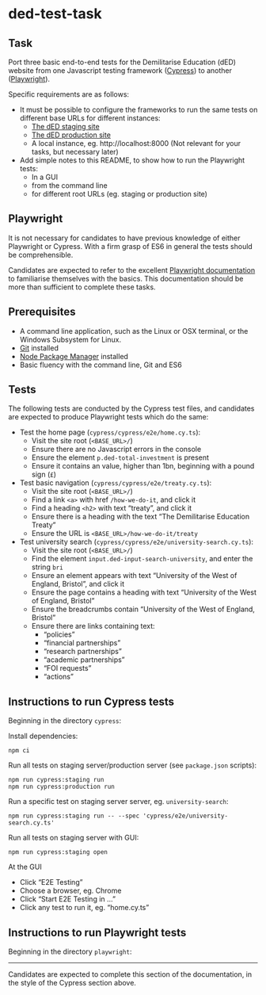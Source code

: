# ded-test-task

## Task

Port three basic end-to-end tests for the Demilitarise Education (dED) website from one Javascript testing framework ([Cypress](https://www.cypress.io/)) to another ([Playwright](https://playwright.dev/)).

Specific requirements are as follows:

-   It must be possible to configure the frameworks to run the same tests on different base URLs for different instances:
    -   [The dED staging site](https://staging.ded1.co/)
    -   [The dED production site](https://ded1.co/)
    -   A local instance, eg. http://localhost:8000 (Not relevant for your tasks, but necessary later)
-   Add simple notes to this README, to show how to run the Playwright tests:
    -   In a GUI
    -   from the command line
    -   for different root URLs (eg. staging or production site)


## Playwright

It is not necessary for candidates to have previous knowledge of either Playwright or Cypress. With a firm grasp of ES6 in general the tests should be comprehensible.

Candidates are expected to refer to the excellent [Playwright documentation](https://playwright.dev/docs/intro) to familiarise themselves with the basics. This documentation should be more than sufficient to complete these tasks.


## Prerequisites

-   A command line application, such as the Linux or OSX terminal, or the Windows Subsystem for Linux.
-   [Git](https://git-scm.com/) installed
-   [Node Package Manager](https://docs.npmjs.com/) installed
-   Basic fluency with the command line, Git and ES6


## Tests

The following tests are conducted by the Cypress test files, and candidates are expected to produce Playwright tests which do the same:

-   Test the home page (`cypress/cypress/e2e/home.cy.ts`):
    -   Visit the site root (`<BASE_URL>/`)
    -   Ensure there are no Javascript errors in the console
    -   Ensure the element `p.ded-total-investment` is present
    -   Ensure it contains an value, higher than 1bn, beginning with a pound sign (`£`)
-   Test basic navigation (`cypress/cypress/e2e/treaty.cy.ts`):
    -   Visit the site root (`<BASE_URL>/`)
    -   Find a link `<a>` with href `/how-we-do-it`, and click it
    -   Find a heading `<h2>` with text “treaty”, and click it
    -   Ensure there is a heading with the text “The Demilitarise Education Treaty”
    -   Ensure the URL is `<BASE_URL>/how-we-do-it/treaty`
-   Test university search (`cypress/cypress/e2e/university-search.cy.ts`):
    -   Visit the site root (`<BASE_URL>/`)
    -   Find the element `input.ded-input-search-university`, and enter the string `bri`
    -   Ensure an element appears with text “University of the West of England, Bristol”, and click it
    -   Ensure the page contains a heading with text “University of the West of England, Bristol”
    -   Ensure the breadcrumbs contain “University of the West of England, Bristol”
    -   Ensure there are links containing text:
        -   “policies”
        -   “financial partnerships”
        -   “research partnerships”
        -   “academic partnerships”
        -   “FOI requests”
        -   “actions”


## Instructions to run Cypress tests

Beginning in the directory `cypress`:

Install dependencies:

```
npm ci
```

Run all tests on staging server/production server (see `package.json` scripts):

```
npm run cypress:staging run
npm run cypress:production run
```

Run a specific test on staging server server, eg. `university-search`:

```
npm run cypress:staging run -- --spec 'cypress/e2e/university-search.cy.ts'
```

Run all tests on staging server with GUI:

```
npm run cypress:staging open
```

At the GUI

-   Click “E2E Testing”
-   Choose a browser, eg. Chrome
-   Click “Start E2E Testing in ...”
-   Click any test to run it, eg. “home.cy.ts”


## Instructions to run Playwright tests

Beginning in the directory `playwright`:

---

Candidates are expected to complete this section of the documentation, in the style of the Cypress section above.

